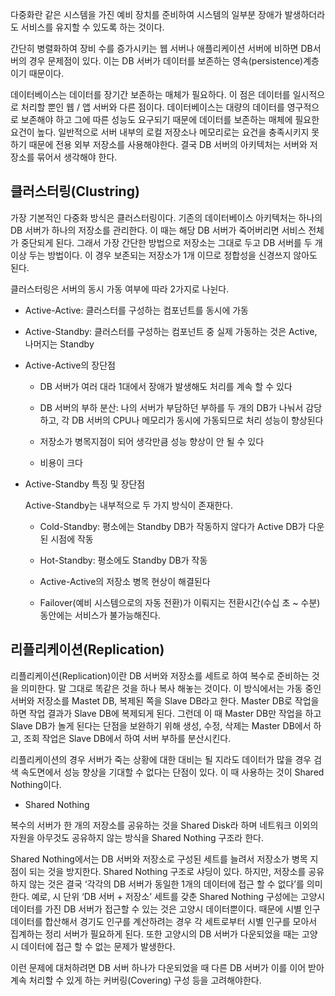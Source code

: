다중화란 같은 시스템을 가진 예비 장치를 준비하여 시스템의 일부분 장애가 발생하더라도 서비스를 유지할 수 있도록 하는 것이다.

간단히 병렬화하여 장비 수를 증가시키는 웹 서버나 애플리케이션 서버에 비하면 DB서버의 경우 문제점이 있다. 이는 DB 서버가 데이터를 보존하는 영속(persistence)계층이기 때문이다.

데이터베이스는 데이터를 장기간 보존하는 매체가 필요하다. 이 점은 데이터를 일시적으로 처리할 뿐인 웹 / 앱 서버와 다른 점이다. 데이터베이스는 대량의 데이터를 영구적으로 보존해야 하고 그에 따른 성능도 요구되기 때문에 데이터를 보존하는 매체에 필요한 요건이 높다. 일반적으로 서버 내부의 로컬 저장소나 메모리로는 요건을 충족시키지 못하기 때문에 전용 외부 저장소를 사용해야한다. 결국 DB 서버의 아키텍처는 서버와 저장소를 묶어서 생각해야 한다.

## 클러스터링(Clustring)

가장 기본적인 다중화 방식은 클러스터링이다. 기존의 데이터베이스 아키텍처는 하나의 DB 서버가 하나의 저장소를 관리한다. 이 때는 해당 DB 서버가 죽어버리면 서비스 전체가 중단되게 된다. 그래서 가장 간단한 방법으로 저장소는 그대로 두고 DB 서버를 두 개 이상 두는 방법이다. 이 경우 보존되는 저장소가 1개 이므로 정합성을 신경쓰지 않아도 된다.

클러스터링은 서버의 동시 가동 여부에 따라 2가지로 나뉜다.

* Active-Active: 클러스터를 구성하는 컴포넌트를 동시에 가동
* Active-Standby: 클러스터를 구성하는 컴포넌트 중 실제 가동하는 것은 Active, 나머지는 Standby

* Active-Active의 장단점

    * DB 서버가 여러 대라 1대에서 장애가 발생해도 처리를 계속 할 수 있다
    * DB 서버의 부하 분산: 나의 서버가 부담하던 부하를 두 개의 DB가 나눠서 감당하고, 각 DB 서버의 CPU나 메모리가 동시에 가동되므로 처리 성능이 향상된다

    * 저장소가 병목지점이 되어 생각만큼 성능 향상이 안 될 수 있다
    * 비용이 크다

* Active-Standby 특징 및 장단점

    Active-Standby는 내부적으로 두 가지 방식이 존재한다.

    * Cold-Standby: 평소에는 Standby DB가 작동하지 않다가 Active DB가 다운된 시점에 작동
    * Hot-Standby: 평소에도 Standby DB가 작동

    * Active-Active의 저장소 병목 현상이 해결된다

    * Failover(예비 시스템으로의 자동 전환)가 이뤄지는 전환시간(수십 초 ~ 수분) 동안에는 서비스가 불가능해진다.

## 리플리케이션(Replication)

리플리케이션(Replication)이란 DB 서버와 저장소를 세트로 하여 복수로 준비하는 것을 의미한다. 말 그대로 똑같은 것을 하나 복사 해놓는 것이다. 이 방식에서는 가동 중인 서버와 저장소를 Mastet DB, 복제된 쪽을 Slave DB라고 한다. Master DB로 작업을 하면 작업 결과가 Slave DB에 복제되게 된다. 그런데 이 때 Master DB만 작업을 하고 Slave DB가 놀게 된다는 단점을 보완하기 위해 생성, 수정, 삭제는 Master DB에서 하고, 조회 작업은 Slave DB에서 하여 서버 부하를 분산시킨다.

리플리케이션의 경우 서버가 죽는 상황에 대한 대비는 될 지라도 데이터가 많을 경우 검색 속도면에서 성능 향상을 기대할 수 없다는 단점이 있다. 이 때 사용하는 것이 Shared Nothing이다.

* Shared Nothing

복수의 서버가 한 개의 저장소를 공유하는 것을 Shared Disk라 하며 네트워크 이외의 자원을 아무것도 공유하지 않는 방식을 Shared Nothing 구조라 한다.

Shared Nothing에서는 DB 서버와 저장소로 구성된 세트를 늘려서 저장소가 병목 지점이 되는 것을 방지한다. Shared Nothing 구조로 샤딩이 있다. 하지만, 저장소를 공유하지 않는 것은 결국 ‘각각의 DB 서버가 동일한 1개의 데이터에 접근 할 수 없다’를 의미한다. 예로, 시 단위 ‘DB 서버 + 저장소’ 세트를 갖춘 Shared Nothing 구성에는 고양시 데이터를 가진 DB 서버가 접근할 수 있는 것은 고양시 데이터뿐이다. 때문에 시별 인구 데이터를 합산해서 경기도 인구를 계산하려는 경우 각 세트로부터 시별 인구를 모아서 집계하는 정리 서버가 필요하게 된다. 또한 고양시의 DB 서버가 다운되었을 때는 고양시 데이터에 접근 할 수 없는 문제가 발생한다.

이런 문제에 대처하려면 DB 서버 하나가 다운되었을 때 다른 DB 서버가 이를 이어 받아 계속 처리할 수 있게 하는 커버링(Covering) 구성 등을 고려해야한다.
